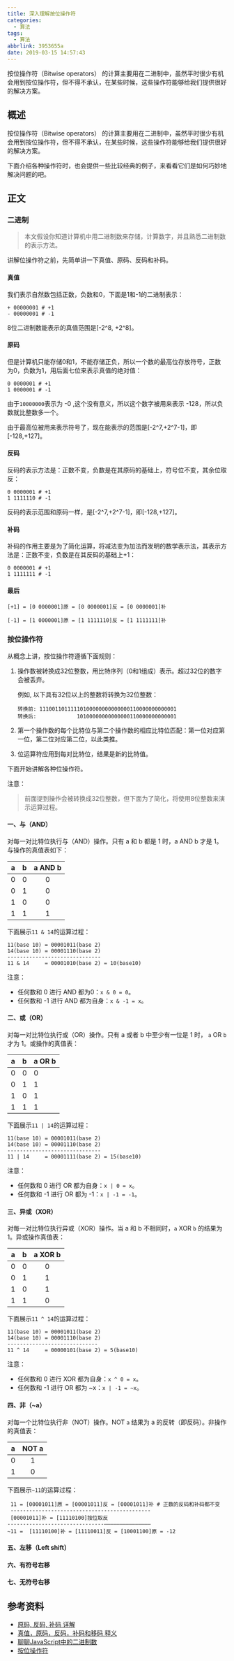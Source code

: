 ```yaml
---
title: 深入理解按位操作符
categories:
  - 算法
tags:
  - 算法
abbrlink: 3953655a
date: 2019-03-15 14:57:43
---
```


<div class="excerpt">
    按位操作符（Bitwise operators） 的计算主要用在二进制中，虽然平时很少有机会用到按位操作符，但不得不承认，在某些时候，这些操作符能够给我们提供很好的解决方案。
</div>

<!-- more -->

## 概述

按位操作符（Bitwise operators） 的计算主要用在二进制中，虽然平时很少有机会用到按位操作符，但不得不承认，在某些时候，这些操作符能够给我们提供很好的解决方案。

下面介绍各种操作符时，也会提供一些比较经典的例子，来看看它们是如何巧妙地解决问题的吧。

## 正文

### 二进制

> 本文假设你知道计算机中用二进制数来存储，计算数字，并且熟悉二进制数的表示方法。

讲解位操作符之前，先简单讲一下真值、原码、反码和补码。

#### 真值

我们表示自然数包括正数，负数和0，下面是1和-1的二进制表示：

```
+ 00000001 # +1
- 00000001 # -1
```

8位二进制数能表示的真值范围是[-2^8, +2^8]。

#### 原码

但是计算机只能存储0和1，不能存储正负，所以一个数的最高位存放符号，正数为0，负数为1，用后面七位来表示真值的绝对值：

```
0 0000001 # +1
1 0000001 # -1
```

由于`10000000`表示为 -0 ,这个没有意义，所以这个数字被用来表示 -128，所以负数就比整数多一个。

由于最高位被用来表示符号了，现在能表示的范围是[-2^7,+2^7-1]，即[-128,+127]。

#### 反码

反码的表示方法是：正数不变，负数是在其原码的基础上，符号位不变，其余位取反：

```
0 0000001 # +1
1 1111110 # -1
```

反码的表示范围和原码一样，是[-2^7,+2^7-1]，即[-128,+127]。

#### 补码

补码的作用主要是为了简化运算，将减法变为加法而发明的数学表示法，其表示方法是：正数不变，负数是在其反码的基础上+1：

```
0 0000001 # +1
1 1111111 # -1
```

#### 最后

```
[+1] = [0 0000001]原 = [0 0000001]反 = [0 0000001]补

[-1] = [1 0000001]原 = [1 1111110]反 = [1 1111111]补
```

### 按位操作符

从概念上讲，按位操作符遵循下面规则：

1. 操作数被转换成32位整数，用比特序列（0和1组成）表示。超过32位的数字会被丢弃。

   例如, 以下具有32位以上的整数将转换为32位整数：

   ```
   转换前: 11100110111110100000000000000110000000000001
   转换后:             10100000000000000110000000000001
   ```

2. 第一个操作数的每个比特位与第二个操作数的相应比特位匹配：第一位对应第一位，第二位对应第二位，以此类推。
3. 位运算符应用到每对比特位，结果是新的比特值。

下面开始讲解各种位操作符。

注意：

> 前面提到操作会被转换成32位整数，但下面为了简化，将使用8位整数来演示运算过程。

#### 一、与（AND）

对每一对比特位执行与（AND）操作。只有 a 和 b 都是 1 时，a AND b 才是 1。与操作的真值表如下：

|  a   |  b   | a AND b |
| :--: | :--: | :-----: |
|  0   |  0   |    0    |
|  0   |  1   |    0    |
|  1   |  0   |    0    |
|  1   |  1   |    1    |

下面展示`11 & 14`的运算过程：

```
11(base 10) = 00001011(base 2)
14(base 10) = 00001110(base 2)
------------------------------
11 & 14     = 00001010(base 2) = 10(base10)
```

注意：

- 任何数和 0 进行 AND 都为0：`x & 0 = 0`。
- 任何数和 -1 进行 AND 都为自身：`x & -1 = x`。

#### 二、或（OR）

对每一对比特位执行或（OR）操作。只有 a 或者 b 中至少有一位是 1 时， `a` OR `b` 才为 1。或操作的真值表：

| a    | b    | a OR b |
| ---- | ---- | ------ |
| 0    | 0    | 0      |
| 0    | 1    | 1      |
| 1    | 0    | 1      |
| 1    | 1    | 1      |

下面展示`11 | 14`的运算过程：

```
11(base 10) = 00001011(base 2)
14(base 10) = 00001110(base 2)
------------------------------
11 | 14     = 00001111(base 2) = 15(base10)
```

注意：

- 任何数和 0 进行 OR 都为自身：`x | 0 = x`。
- 任何数和 -1 进行 OR 都为 -1：`x | -1 = -1`。

#### 三、异或（XOR）

对每一对比特位执行异或（XOR）操作。当 a 和 b 不相同时，`a` XOR `b` 的结果为 1。异或操作真值表：

|  a   |  b   | a XOR b |
| :--: | :--: | :-----: |
|  0   |  0   |    0    |
|  0   |  1   |    1    |
|  1   |  0   |    1    |
|  1   |  1   |    0    |

下面展示`11 ^ 14`的运算过程：

```
11(base 10) = 00001011(base 2)
14(base 10) = 00001110(base 2)
-----------------------------
11 ^ 14     = 00000101(base 2) = 5(base10)
```

注意：

- 任何数和 0 进行 XOR 都为自身：`x ^ 0 = x`。
- 任何数和 -1 进行 OR 都为 ~x：`x | -1 = ~x`。

#### 四、非（~a）

对每一个比特位执行非（NOT）操作。NOT `a` 结果为 a 的反转（即反码）。非操作的真值表：

|  a   | NOT a |
| :--: | :---: |
|  0   |   1   |
|  1   |   0   |

下面展示`~11`的运算过程：
```
 11 = [00001011‬]原 = [00001011‬]反 = [‭00001011]补 # 正数的反码和补码都不变
 ---------------------------------------------
 [‭00001011]补 = [11110100]按位取反
-------------------------------———————————————
~11 =  [11110100]补 = [11110011]反 = [10001100]原 = -12
```


#### 五、左移（Left shift）

#### 六、有符号右移

#### 七、无符号右移

## 参考资料

- [原码, 反码, 补码 详解](https://www.cnblogs.com/zhangziqiu/archive/2011/03/30/ComputerCode.html)
- [真值，原码，反码，补码和移码 释义](https://blog.csdn.net/oscar999/article/details/8928789)
- [聊聊JavaScript中的二进制数](https://yanhaijing.com/javascript/2016/07/20/binary-in-js/)
- [按位操作符 ](https://developer.mozilla.org/zh-CN/docs/Web/JavaScript/Reference/Operators/Bitwise_Operators)